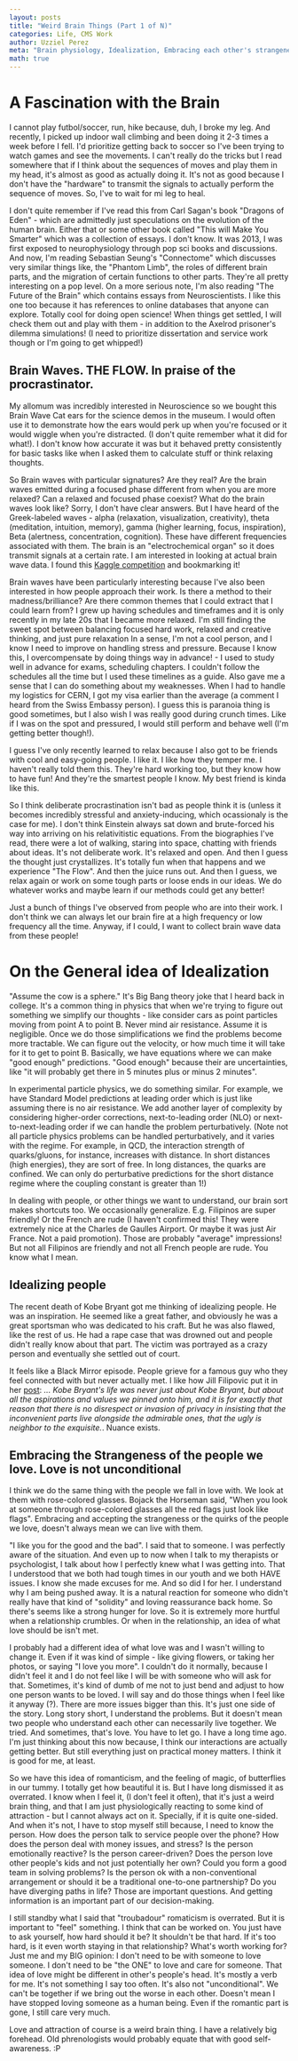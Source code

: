 ```yaml
---
layout: posts
title: "Weird Brain Things (Part 1 of N)"
categories: Life, CMS Work
author: Uzziel Perez
meta: "Brain physiology, Idealization, Embracing each other's strangeness, Values and Needs, CBT, Romantic Love"
math: true
---
```


# A Fascination with the Brain

I cannot play futbol/soccer, run, hike because, duh, I broke my leg. And recently, I picked up indoor wall climbing and been doing it 2-3 times a week before I fell. I'd prioritize getting back to soccer so I've been trying to watch games and see the movements. I can't really do the tricks but I read somewhere that if I think about the sequences of moves and play them in my head, it's almost as good as actually doing it. It's not as good because I don't have the "hardware" to transmit the signals to actually perform the sequence of moves. So, I've to wait for mi leg to heal.

I don't quite remember if I've read this from Carl Sagan's book "Dragons of Eden" - which are admittedly just speculations on the evolution of the human brain. Either that or some other book called "This will Make You Smarter" which was a collection of essays. I don't know. It was 2013, I was first exposed to neurophysiology through pop sci books and discussions. And now, I'm reading Sebastian Seung's "Connectome" which discusses very similar things like, the "Phantom Limb", the roles of different brain parts, and the migration of certain functions to other parts. They're all pretty interesting on a pop level. On a more serious note, I'm also reading "The Future of the Brain" which contains essays from Neuroscientists. I like this one too because it has references to online databases that anyone can explore. Totally cool for doing open science! When things get settled, I will check them out and play with them - in addition to the Axelrod prisoner's dilemma simulations! (I need to prioritize dissertation and service work though or I'm going to get whipped!)

## Brain Waves. THE FLOW. In praise of the procrastinator.
My allomum was incredibly interested in Neuroscience so we bought this Brain Wave Cat ears for the science demos in the museum. I would often use it to demonstrate how the ears would perk up when you're focused or it would wiggle when you're distracted. (I don't quite remember what it did for what!). I don't know how accurate it was but it behaved pretty consistently for basic tasks like when I asked them to calculate stuff or think relaxing thoughts.

So Brain waves with particular signatures? Are they real? Are the brain waves emitted during a focused phase different from when you are more relaxed? Can a relaxed and focused phase coexist? What do the brain waves look like? Sorry, I don't have clear answers. But I have heard of the Greek-labeled waves - alpha (relaxation, visualization, creativity), theta (meditation, intuition, memory), gamma (higher learning, focus, inspiration),  Beta (alertness, concentration, cognition). These have different frequencies associated with them. The brain is an "electrochemical organ" so it does transmit signals at a certain rate. I am interested in looking at actual brain wave data. I found this [Kaggle competition](https://www.kaggle.com/berkeley-biosense/synchronized-brainwave-dataset) and bookmarking it!

Brain waves have been particularly interesting because I've also been interested in how people approach their work. Is there a method to their madness/brilliance? Are there common themes that I could extract that I could learn from? I grew up having schedules and timeframes and it is only recently in my late 20s that I became more relaxed. I'm still finding the sweet spot between balancing focused hard work, relaxed and creative thinking, and just pure relaxation In a sense, I'm not a cool person, and I know I need to improve on handling stress and pressure. Because I know this, I overcompensate by doing things way in advance! - I used to study well in advance for exams, scheduling chapters. I couldn't follow the schedules all the time but I used these timelines as a guide. Also gave me a sense that I can do something about my weaknesses. When I had to handle my logistics for CERN, I got my visa earlier than the average (a comment I heard from the Swiss Embassy person). I guess this is paranoia thing is good sometimes, but I also wish I was really good during crunch times. Like if I was on the spot and pressured, I would still perform and behave well (I'm getting better though!).

I guess I've only recently learned to relax because I also got to be friends with cool and easy-going people. I like it. I like how they temper me. I haven't really told them this. They're hard working too, but they know how to have fun! And they're the smartest people I know. My best friend is kinda like this.

So I think deliberate procrastination isn't bad as people think it is (unless it becomes incredibly stressful and anxiety-inducing, which ocassionaly is the case for me). I don't think Einstein always sat down and brute-forced his way into arriving  on his relativitistic equations. From the biographies I've read, there were a lot of walking, staring into space, chatting with friends about ideas. It's not deliberate work. It's relaxed and open. And then I guess the thought just crystallizes. It's totally fun when that happens and we experience "The Flow". And then the juice runs out. And then I guess, we relax again or work on some tough parts or loose ends in our ideas. We do whatever works and maybe learn if our methods could get any better!

Just a bunch of things I've observed from people who are into their work. I don't think we can always let our brain fire at a high frequency or low frequency all the time. Anyway, if I could, I want to collect brain wave data from these people!


# On the General idea of Idealization

"Assume the cow is a sphere." It's Big Bang theory joke that I heard back in college. It's a common thing in physics that when we're trying to figure out something we simplify our thoughts - like consider cars as point particles moving from point A to point B. Never mind air resistance. Assume it is negligible. Once we do those simplifications we find the problems become more tractable. We can figure out the velocity, or how much time it will take for it to get to point B. Basically, we have equations where we can make "good enough" predictions. "Good enough" because their are uncertainties, like "it will probably get there in 5 minutes plus or minus 2 minutes".

In experimental particle physics, we do something similar. For example, we have Standard Model predictions at leading order which is just like assuming there is no air resistance. We add another layer of complexity by considering higher-order corrections, next-to-leading order (NLO) or next-to-next-leading order if we can handle the problem perturbatively. (Note not all particle physics problems can be handled perturbatively, and it varies with the regime. For example, in QCD, the interaction strength of quarks/gluons, for instance, increases with distance. In short distances (high energies), they are sort of free. In long distances, the quarks are confined. We can only do perturbative predictions for the short distance regime where the coupling constant is greater than 1!)

In dealing with people, or other things we want to understand, our brain sort makes shortcuts too. We occasionally generalize. E.g. Filipinos are super friendly! Or the French are rude (I haven't confirmed this! They were extremely nice at the Charles de Gaulles Airport. Or maybe it was just Air France. Not a paid promotion). Those are probably "average" impressions! But not all Filipinos are friendly and not all French people are rude. You know what I mean.

## Idealizing people
The recent death of Kobe Bryant got me thinking of idealizing people. He was an inspiration. He seemed like a great father, and obviously he was a great sportsman who was dedicated to his craft. But he was also flawed, like the rest of us. He had a rape case that was drowned out and people didn't really know about that part. The victim was portrayed as a crazy person and eventually she settled out of court.

It feels like a Black Mirror episode. People grieve for a famous guy who they feel connected with but never actually met. I like how Jill Filipovic put it in her [post](https://jill.substack.com/p/kobe-bryant-and-complicated-legacies):
*... Kobe Bryant's life was never just about Kobe Bryant, but about all the aspirations and values we pinned onto him, and it is for exactly that reason that there is no disrespect or invasion of privacy in insisting that the inconvenient parts live alongside the admirable ones, that the ugly is neighbor to the exquisite.*. Nuance exists.

## Embracing the Strangeness of the people we love. Love is not unconditional
I think we do the same thing with the people we fall in love with. We look at them with rose-colored glasses. Bojack the Horseman said, "When you look at someone through rose-colored glasses all the red flags just look like flags". Embracing and accepting the strangeness or the quirks of the people we love, doesn't always mean we can live with them.

"I like you for the good and the bad". I said that to someone. I was perfectly aware of the situation. And even up to now when I talk to my therapists or psychologist, I talk about how I perfectly knew what I was getting into. That I understood that we both had tough times in our youth and we both HAVE issues. I know she made excuses for me. And so did I for her. I understand why I am being pushed away. It is a natural reaction for someone who didn't really have that kind of "solidity" and loving reassurance back home. So there's seems like a strong hunger for love. So it is extremely more hurtful when a relationship crumbles. Or when in the relationship, an idea of what love should be isn't met.

I probably had a different idea of what love was and I wasn't willing to change it. Even if it was kind of simple - like giving flowers, or taking her photos, or saying "I love you more". I couldn't do it normally, because I didn't feel it and I do not feel like I will be with someone who will ask for that. Sometimes, it's kind of dumb of me not to just bend and adjust to how one person wants to be loved. I will say and do those things when I feel like it anyway (?). There are more issues bigger than this. It's just one side of the story. Long story short, I understand the problems. But it doesn't mean two people who understand each other can necessarily live together. We tried. And sometimes, that's love. You have to let go. I have a long time ago. I'm just thinking about this now because, I think our interactions are actually getting better. But still everything just on practical money matters. I think it is good for me, at least.

So we have this idea of romanticism, and the feeling of magic, of butterflies in our tummy. I totally get how beautiful it is. But I have long dismissed it as overrated. I know when I feel it, (I don't feel it often), that it's just a weird brain thing, and that I am just physiologically reacting to some kind of attraction - but I cannot always act on it. Specially, if it is quite one-sided. And when it's not, I have to stop myself still because, I need to know the person. How does the person talk to service people over the phone? How does the person deal with money issues, and stress? Is the person emotionally reactive? Is the person career-driven? Does the person love other people's kids and not just potentially her own? Could you form a good team in solving problems? Is the person ok with a non-conventional arrangement or should it be a traditional one-to-one partnership? Do you have diverging paths in life? Those are important questions. And getting information is an important part of our decision-making.

I still standby what I said that "troubadour" romaticism is overrated. But it is important to "feel" something. I think that can be worked on. You just have to ask yourself, how hard should it be? It shouldn't be that hard. If it's too hard, is it even worth staying in that relationship? What's worth working for? Just me and my BIG opinion: I don't need to be with someone to love someone. I don't need to be "the ONE" to love and care for someone. That idea of love might be different in other's people's head. It's mostly a verb for me. It's not something I say too often. It's also not "unconditional". We can't be together if we bring out the worse in each other. Doesn't mean I have stopped loving someone as a human being. Even if the romantic part is gone, I still care very much.

Love and attraction of course is a weird brain thing. I have a relatively big forehead. Old phrenologists would probably equate that with good self-awareness. :P 

<!-- Because, if you become terrible without doing anything about it, I will most probably stop or pause. (Ehem! Esther Perel, ideals influencing me!) -->
<!--
## Attribution Error - Snippy



## Our ideals, values and needs
 - on being jealous
   - the story of rene
 - on what love is - on letting them go, on being slightly detached, that life is vibrant, "erotic"
 - on what guides us and being confused and moral dilemmas
# CBT, the here and the now






# CBT, The here and Now
  - a valentine's date with the CERN psychologist
  - This week was sort of crappy but it turned around
  - physiological emotion regulation
  - some mistakes i made
  - thinking about apologies and second-guessing
  - common themes
  - Is this useful information?
  - why are there memories that we want to keep? Like how someone smiled at you the first time.. You're such a creep. Or the joke you said that made someone laughed? Or that you felt interesting and vibrant and curious?
  - love is a verb - and I'm not a fan of saying. And I still think romanticism is overrated. And that whatever feelings I have are unrealistic but should be acknowledged as something that influences my decision making, my motivations.
  - -->
